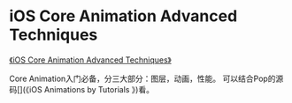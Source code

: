 #  iOS Core Animation Advanced Techniques
[《iOS Core Animation Advanced Techniques》](https://github.com/AttackOnDobby/iOS-Core-Animation-Advanced-Techniques/) 

Core Animation入门必备，分三大部分：图层，动画，性能。
可以结合Pop的源码[](《iOS Animations by Tutorials
》)看。



